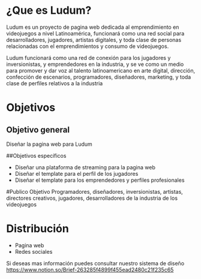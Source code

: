 # ¿Que es Ludum? 
Ludum es un proyecto de pagina web dedicada al emprendimiento en videojuegos a nivel Latinoamérica, funcionará como una red social para desarrolladores, jugadores, artistas digitales, y toda clase de personas relacionadas con el emprendimientos y consumo de videojuegos.

Ludum funcionará como una red de conexión para los jugadores y inversionistas, y emprendedores en la industria, y se ve como un medio para promover y dar voz al talento latinoamericano en arte digital, dirección, confección de escenarios, programadores, diseñadores, marketing, y toda clase de perfiles relativos a la industria

# Objetivos

## Objetivo general
Diseñar la pagina web para Ludum

##Objetivos específicos

- Diseñar una plataforma de streaming para la pagina web
- Diseñar el template para el perfil de los jugadores
- Diseñar el template para los emprendedores y perfiles profesionales

#Publico Objetivo 
Programadores, diseñadores, inversionistas, artistas, directores creativos, jugadores, desarrolladores de la industria de los videojuegos

# Distribución
- Pagina web
- Redes sociales

Si deseas mas información puedes consultar nuestro sistema de diseño 
https://www.notion.so/Brief-263285f4899f455ead2480c21f235c65
